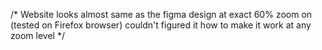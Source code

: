 /* Website looks almost same as the figma design at exact 60% zoom on (tested on Firefox browser) couldn't figured it how to make it work at any zoom level */
